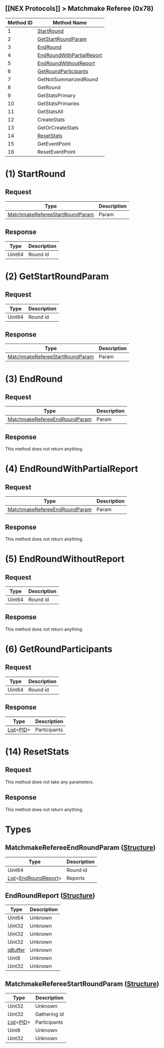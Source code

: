 ## [[NEX Protocols]] > Matchmake Referee (0x78)

| Method ID | Method Name |
| --- | --- |
| 1 | [StartRound](#1-startround) |
| 2 | [GetStartRoundParam](#2-getstartroundparam) |
| 3 | [EndRound](#3-endround) |
| 4 | [EndRoundWithPartialReport](#4-endroundwithpartialreport) |
| 5 | [EndRoundWithoutReport](#5-endroundwithoutreport) |
| 6 | [GetRoundParticipants](#6-getroundparticipants) |
| 7 | GetNotSummarizedRound |
| 8 | GetRound |
| 9 | GetStatsPrimary |
| 10 | GetStatsPrimaries |
| 11 | GetStatsAll |
| 12 | CreateStats |
| 13 | GetOrCreateStats |
| 14 | [ResetStats](#14-resetstats) |
| 15 | GetEventPoint |
| 16 | ResetEventPoint |

# (1) StartRound
## Request
| Type | Description |
| --- | --- |
| [MatchmakeRefereeStartRoundParam](#matchmakerefereestartroundparam-structure) | Param |

## Response
| Type | Description |
| --- | --- |
| Uint64 | Round id |

# (2) GetStartRoundParam
## Request
| Type | Description |
| --- | --- |
| Uint64 | Round id |

## Response
| Type | Description |
| --- | --- |
| [MatchmakeRefereeStartRoundParam](#matchmakerefereestartroundparam-structure) | Param |

# (3) EndRound
## Request
| Type | Description |
| --- | --- |
| [MatchmakeRefereeEndRoundParam](#matchmakerefereeendroundparam-structure) | Param |

## Response
This method does not return anything.

# (4) EndRoundWithPartialReport
## Request
| Type | Description |
| --- | --- |
| [MatchmakeRefereeEndRoundParam](#matchmakerefereeendroundparam-structure) | Param |

## Response
This method does not return anything.

# (5) EndRoundWithoutReport
## Request
| Type | Description |
| --- | --- |
| Uint64 | Round id |

## Response
This method does not return anything.

# (6) GetRoundParticipants
## Request
| Type | Description |
| --- | --- |
| Uint64 | Round id |

## Response
| Type | Description |
| --- | --- |
| [List]&lt;[PID]&gt; | Participants |

# (14) ResetStats
## Request
This method does not take any parameters.

## Response
This method does not return anything.

# Types
## MatchmakeRefereeEndRoundParam ([Structure])
| Type | Description |
| --- | --- |
| Uint64 | Round id |
| [List]&lt;[EndRoundReport](#endroundreport-structure)&gt; | Reports |

## EndRoundReport ([Structure])
| Type | Description |
| --- | --- |
| Uint64 | Unknown |
| Uint32 | Unknown |
| Uint32 | Unknown |
| Uint32 | Unknown |
| [qBuffer] | Unknown |
| Uint8 | Unknown |
| Uint32 | Unknown |

## MatchmakeRefereeStartRoundParam ([Structure])
| Type | Description |
| --- | --- |
| Uint32 | Unknown |
| Uint32 | Gathering id |
| [List]&lt;[PID]&gt; | Participants |
| Uint8 | Unknown |
| Uint32 | Unknown |

[Result]: NEX-Common-Types#result
[String]: NEX-Common-Types#string
[Buffer]: NEX-Common-Types#buffer
[qBuffer]: NEX-Common-Types#qbuffer
[List]: NEX-Common-Types#list
[Map]: NEX-Common-Types#map
[DateTime]: NEX-Common-Types#datetime
[Structure]: NEX-Common-Types#structure
[Data]: NEX-Common-Types#anydataholder
[PID]: NEX-Common-Types#pid
[ResultRange]: NEX-Common-Types#resultrange-structure
